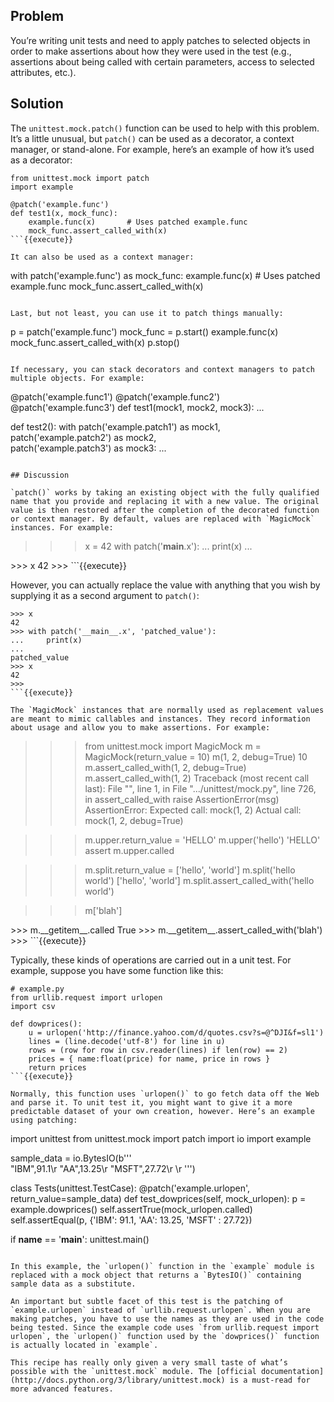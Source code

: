 ## Problem

You’re writing unit tests and need to apply patches to selected objects in order to make assertions about how they were used in the test (e.g., assertions about being called with certain parameters, access to selected attributes, etc.).

## Solution

The `unittest.mock.patch()` function can be used to help with this problem. It’s a little unusual, but `patch()` can be used as a decorator, a context manager, or stand-alone. For example, here’s an example of how it’s used as a decorator:

```
from unittest.mock import patch
import example

@patch('example.func')
def test1(x, mock_func):
    example.func(x)       # Uses patched example.func
    mock_func.assert_called_with(x)
```{{execute}}

It can also be used as a context manager:

```
with patch('example.func') as mock_func:
    example.func(x)      # Uses patched example.func
    mock_func.assert_called_with(x)
```{{execute}}

Last, but not least, you can use it to patch things manually:

```
p = patch('example.func')
mock_func = p.start()
example.func(x)
mock_func.assert_called_with(x)
p.stop()
```{{execute}}

If necessary, you can stack decorators and context managers to patch multiple objects. For example:

```
@patch('example.func1')
@patch('example.func2')
@patch('example.func3')
def test1(mock1, mock2, mock3):
    ...

def test2():
    with patch('example.patch1') as mock1, \
         patch('example.patch2') as mock2, \
         patch('example.patch3') as mock3:
    ...
```{{execute}}

## Discussion

`patch()` works by taking an existing object with the fully qualified name that you provide and replacing it with a new value. The original value is then restored after the completion of the decorated function or context manager. By default, values are replaced with `MagicMock` instances. For example:

```
>>> x = 42
>>> with patch('__main__.x'):
...     print(x)
...
<MagicMock name='x' id='4314230032'>
>>> x
42
>>>
```{{execute}}

However, you can actually replace the value with anything that you wish by supplying it as a second argument to `patch()`:

```
>>> x
42
>>> with patch('__main__.x', 'patched_value'):
...     print(x)
...
patched_value
>>> x
42
>>>
```{{execute}}

The `MagicMock` instances that are normally used as replacement values are meant to mimic callables and instances. They record information about usage and allow you to make assertions. For example:

```
>>> from unittest.mock import MagicMock
>>> m = MagicMock(return_value = 10)
>>> m(1, 2, debug=True)
10
>>> m.assert_called_with(1, 2, debug=True)
>>> m.assert_called_with(1, 2)
Traceback (most recent call last):
  File "<stdin>", line 1, in <module>
  File ".../unittest/mock.py", line 726, in assert_called_with
    raise AssertionError(msg)
AssertionError: Expected call: mock(1, 2)
Actual call: mock(1, 2, debug=True)
>>>

>>> m.upper.return_value = 'HELLO'
>>> m.upper('hello')
'HELLO'
>>> assert m.upper.called

>>> m.split.return_value = ['hello', 'world']
>>> m.split('hello world')
['hello', 'world']
>>> m.split.assert_called_with('hello world')
>>>

>>> m['blah']
<MagicMock name='mock.__getitem__()' id='4314412048'>
>>> m.__getitem__.called
True
>>> m.__getitem__.assert_called_with('blah')
>>>
```{{execute}}

Typically, these kinds of operations are carried out in a unit test. For example, suppose you have some function like this:

```
# example.py
from urllib.request import urlopen
import csv

def dowprices():
    u = urlopen('http://finance.yahoo.com/d/quotes.csv?s=@^DJI&f=sl1')
    lines = (line.decode('utf-8') for line in u)
    rows = (row for row in csv.reader(lines) if len(row) == 2)
    prices = { name:float(price) for name, price in rows }
    return prices
```{{execute}}

Normally, this function uses `urlopen()` to go fetch data off the Web and parse it. To unit test it, you might want to give it a more predictable dataset of your own creation, however. Here’s an example using patching:

```
import unittest
from unittest.mock import patch
import io
import example

sample_data = io.BytesIO(b'''\
"IBM",91.1\r
"AA",13.25\r
"MSFT",27.72\r
\r
''')

class Tests(unittest.TestCase):
    @patch('example.urlopen', return_value=sample_data)
    def test_dowprices(self, mock_urlopen):
        p = example.dowprices()
        self.assertTrue(mock_urlopen.called)
        self.assertEqual(p,
                         {'IBM': 91.1,
                          'AA': 13.25,
                          'MSFT' : 27.72})

if __name__ == '__main__':
    unittest.main()
```{{execute}}

In this example, the `urlopen()` function in the `example` module is replaced with a mock object that returns a `BytesIO()` containing sample data as a substitute.

An important but subtle facet of this test is the patching of `example.urlopen` instead of `urllib.request.urlopen`. When you are making patches, you have to use the names as they are used in the code being tested. Since the example code uses `from urllib.request import urlopen`, the `urlopen()` function used by the `dowprices()` function is actually located in `example`.

This recipe has really only given a very small taste of what’s possible with the `unittest.mock` module. The [official documentation](http://docs.python.org/3/library/unittest.mock) is a must-read for more advanced features.